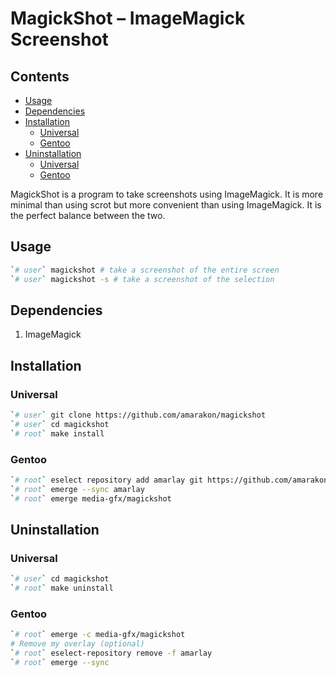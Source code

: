 MagickShot – ImageMagick Screenshot
================

## Contents

-   [Usage](#usage)
-   [Dependencies](#dependencies)
-   [Installation](#installation)
    -   [Universal](#universal)
    -   [Gentoo](#gentoo)
-   [Uninstallation](#uninstallation)
    -   [Universal](#universal-1)
    -   [Gentoo](#gentoo-1)

MagickShot is a program to take screenshots using ImageMagick. It is
more minimal than using scrot but more convenient than using
ImageMagick. It is the perfect balance between the two.

## Usage

``` sh
`# user` magickshot # take a screenshot of the entire screen
`# user` magickshot -s # take a screenshot of the selection
```

## Dependencies

1.  ImageMagick

## Installation

### Universal

``` sh
`# user` git clone https://github.com/amarakon/magickshot
`# user` cd magickshot
`# root` make install
```

### Gentoo

``` sh
`# root` eselect repository add amarlay git https://github.com/amarakon/amarlay
`# root` emerge --sync amarlay
`# root` emerge media-gfx/magickshot
```

## Uninstallation

### Universal

``` sh
`# user` cd magickshot
`# root` make uninstall
```

### Gentoo

``` sh
`# root` emerge -c media-gfx/magickshot
# Remove my overlay (optional)
`# root` eselect-repository remove -f amarlay
`# root` emerge --sync
```
